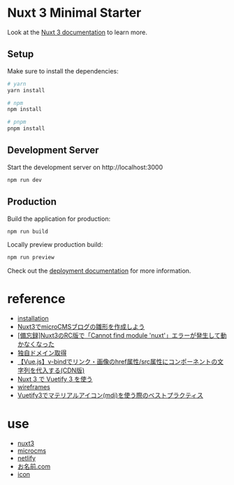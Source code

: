 # Nuxt 3 Minimal Starter

Look at the [Nuxt 3 documentation](https://nuxt.com/docs/getting-started/introduction) to learn more.

## Setup

Make sure to install the dependencies:

```bash
# yarn
yarn install

# npm
npm install

# pnpm
pnpm install
```

## Development Server

Start the development server on http://localhost:3000

```bash
npm run dev
```

## Production

Build the application for production:

```bash
npm run build
```

Locally preview production build:

```bash
npm run preview
```

Check out the [deployment documentation](https://nuxt.com/docs/getting-started/deployment) for more information.

# reference

- [installation](https://nuxt.com/docs/getting-started/installation)
- [Nuxt3でmicroCMSブログの雛形を作成しよう](https://blog.microcms.io/nuxt3-create-blog/)
- [[備忘録]Nuxt3のRC版で「Cannot find module 'nuxt'」エラーが発生して動かなくなった](https://qiita.com/teracy164/items/e86f94d8ea4a5d663b66)
- [独自ドメイン取得](https://ralacode.com/blog/post/add-onamae-domain-to-netlify/)
- [【Vue.js】v-bindでリンク・画像のhref属性/src属性にコンポーネントの文字列を代入する(CDN版)](https://tkstock.site/2022/07/06/vue-js-v-bind-href-src-component-string-error/)
- [Nuxt 3 で Vuetify 3 を使う](https://zenn.dev/coedo/articles/nuxt3-vuetify3)
- [wireframes](https://vuetifyjs.com/en/getting-started/wireframes/)
- [Vuetify3でマテリアルアイコン(mdi)を使う際のベストプラクティス](https://zenn.dev/ichii731/articles/66b4cf79d2cae6)

# use

- [nuxt3](https://nuxt.com/)
- [microcms](https://microcms.io/)
- [netlify](https://www.netlify.com/)
- [お名前.com](https://www.onamae.com/)
- [icon](https://pictogrammers.com/library/mdi/)